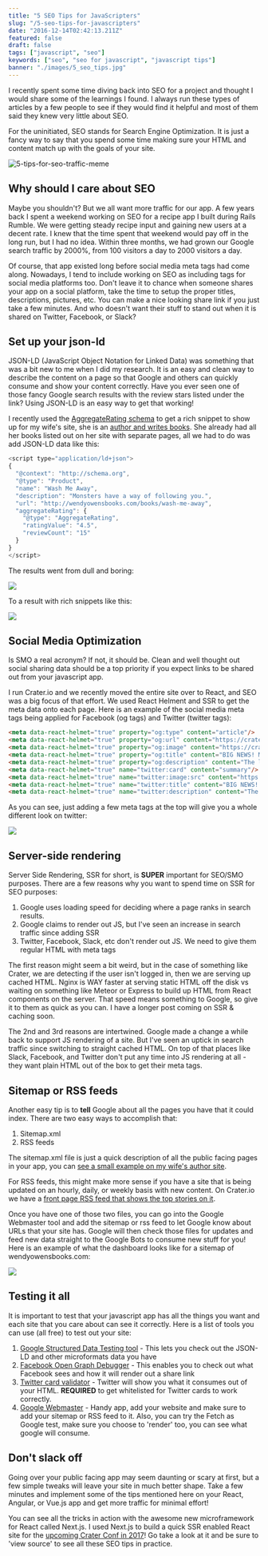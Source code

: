 ```yaml
---
title: "5 SEO Tips for JavaScripters"
slug: "/5-seo-tips-for-javascripters"
date: "2016-12-14T02:42:13.211Z"
featured: false
draft: false
tags: ["javascript", "seo"]
keywords: ["seo", "seo for javascript", "javascript tips"]
banner: "./images/5_seo_tips.jpg"
---
```


I recently spent some time diving back into SEO for a project and thought I would share some of the learnings I found. I always run these types of articles by a few people to see if they would find it helpful and most of them said they knew very little about SEO.

For the uninitiated, SEO stands for Search Engine Optimization. It is just a fancy way to say that you spend some time making sure your HTML and content match up with the goals of your site.

![5-tips-for-seo-traffic-meme](./images/5_seo_meme.jpg)

## Why should I care about SEO

Maybe you shouldn't? But we all want more traffic for our app. A few years back I spent a weekend working on SEO for a recipe app I built during Rails Rumble. We were getting steady recipe input and gaining new users at a decent rate. I knew that the time spent that weekend would pay off in the long run, but I had no idea. Within three months, we had grown our Google search traffic by 2000%, from 100 visitors a day to 2000 visitors a day.

Of course, that app existed long before social media meta tags had come along. Nowadays, I tend to include working on SEO as including tags for social media platforms too. Don't leave it to chance when someone shares your app on a social platform, take the time to setup the proper titles, descriptions, pictures, etc. You can make a nice looking share link if you just take a few minutes. And who doesn't want their stuff to stand out when it is shared on Twitter, Facebook, or Slack?

## Set up your json-ld

JSON-LD (JavaScript Object Notation for Linked Data) was something that was a bit new to me when I did my research. It is an easy and clean way to describe the content on a page so that Google and others can quickly consume and show your content correctly. Have you ever seen one of those fancy Google search results with the review stars listed under the link? Using JSON-LD is an easy way to get that working!

I recently used the [AggregateRating schema](https://schema.org/AggregateRating) to get a rich snippet to show up for my wife's site, she is an [author and writes books](http://wendyowensbooks.com). She already had all her books listed out on her site with separate pages, all we had to do was add JSON-LD data like this:


```js
<script type="application/ld+json">
{
  "@context": "http://schema.org",
  "@type": "Product",
  "name": "Wash Me Away",
  "description": "Monsters have a way of following you.",
  "url": "http://wendyowensbooks.com/books/wash-me-away",
  "aggregateRating": {
    "@type": "AggregateRating",
    "ratingValue": "4.5",
    "reviewCount": "15"
  }
}
</script>

```

The results went from dull and boring:

![](./images/Screen-Shot-2016-10-25-at-3-20-19-PM.png)

To a result with rich snippets like this:

![](./images/Screen-Shot-2016-10-28-at-1-37-12-PM.png)

## Social Media Optimization

Is SMO a real acronym? If not, it should be. Clean and well thought out social sharing data should be a top priority if you expect links to be shared out from your javascript app.

I run Crater.io and we recently moved the entire site over to React, and SEO was a big focus of that effort. We used React Helment and SSR to get the meta data onto each page. Here is an example of the social media meta tags being applied for Facebook (og tags) and Twitter (twitter tags):

```html
<meta data-react-helmet="true" property="og:type" content="article"/>
<meta data-react-helmet="true" property="og:url" content="https://crater.io/out?url=http:%2F%2Fhashbangweekly.okgrow.com%2F"/>
<meta data-react-helmet="true" property="og:image" content="https://crater.io//meteor_circle2.png"/>
<meta data-react-helmet="true" property="og:title" content="BIG NEWS! Meteor Weekly is now HashBang Weekly. Reporting on all things Meteor, GraphQL, and React"/>
<meta data-react-helmet="true" property="og:description" content="The latest programming news lands here first!"/>
<meta data-react-helmet="true" name="twitter:card" content="summary"/>
<meta data-react-helmet="true" name="twitter:image:src" content="https://crater.io//meteor_circle2.png"/>
<meta data-react-helmet="true" name="twitter:title" content="BIG NEWS! Meteor Weekly is now HashBang Weekly. Reporting on all things Meteor, GraphQL, and React"/>
<meta data-react-helmet="true" name="twitter:description" content="The latest programming news lands here first!"/>
```
As you can see, just adding a few meta tags at the top will give you a whole different look on twitter:

![](./images/Screen-Shot-2016-12-12-at-9-40-56-AM.png)

## Server-side rendering

Server Side Rendering, SSR for short, is **SUPER** important for SEO/SMO purposes. There are a few reasons why you want to spend time on SSR for SEO purposes:

1. Google uses loading speed for deciding where a page ranks in search results.
2. Google claims to render out JS, but I've seen an increase in search traffic since adding SSR
3. Twitter, Facebook, Slack, etc don't render out JS. We need to give them regular HTML with meta tags

The first reason might seem a bit weird, but in the case of something like Crater, we are detecting if the user isn't logged in, then we are serving up cached HTML. Nginx is WAY faster at serving static HTML off the disk vs waiting on something like Meteor or Express to build up HTML from React components on the server. That speed means something to Google, so give it to them as quick as you can. I have a longer post coming on SSR & caching soon.

The 2nd and 3rd reasons are intertwined. Google made a change a while back to support JS rendering of a site. But I've seen an uptick in search traffic since switching to straight cached HTML. On top of that places like Slack, Facebook, and Twitter don't put any time into JS rendering at all - they want plain HTML out of the box to get their meta tags.

## Sitemap or RSS feeds

Another easy tip is to **tell** Google about all the pages you have that it could index. There are two easy ways to accomplish that:

1. Sitemap.xml
2. RSS feeds

The sitemap.xml file is just a quick description of all the public facing pages in your app, you can [see a small example on my wife's author site](http://wendyowensbooks.com/sitemap.xml).

For RSS feeds, this might make more sense if you have a site that is being updated on an hourly, daily, or weekly basis with new content. On Crater.io we have a [front page RSS feed that shows the top stories on it](https://crater.io/feed.xml).

Once you have one of those two files, you can go into the Google Webmaster tool and add the sitemap or rss feed to let Google know about URLs that your site has. Google will then check those files for updates and feed new data straight to the Google Bots to consume new stuff for you! Here is an example of what the dashboard looks like for a sitemap of wendyowensbooks.com:

![](./images/Screen-Shot-2016-12-12-at-10-02-32-AM.png)

## Testing it all

It is important to test that your javascript app has all the things you want and each site that you care about can see it correctly. Here is a list of tools you can use (all free) to test out your site:

1. [Google Structured Data Testing tool](https://search.google.com/structured-data/testing-tool) - This lets you check out the JSON-LD and other microformats data you have
2. [Facebook Open Graph Debugger](https://developers.facebook.com/tools/debug/) - This enables you to check out what Facebook sees and how it will render out a share link
3. [Twitter card validator](https://cards-dev.twitter.com/validator) - Twitter will show you what it consumes out of your HTML. **REQUIRED** to get whitelisted for Twitter cards to work correctly.
4. [Google Webmaster](https://www.google.com/webmasters) - Handy app, add your website and make sure to add your sitemap or RSS feed to it. Also, you can try the Fetch as Google test, make sure you choose to 'render' too, you can see what google will consume.

## Don't slack off

Going over your public facing app may seem daunting or scary at first, but a few simple tweaks will leave your site in much better shape. Take a few minutes and implement some of the tips mentioned here on your React, Angular, or Vue.js app and get more traffic for minimal effort!

You can see all the tricks in action with the awesome new microframework for React called Next.js. I used Next.js to build a quick SSR enabled React site for the [upcoming Crater Conf in 2017](https://conf.crater.io)! Go take a look at it and be sure to 'view source' to see all these SEO tips in practice.

